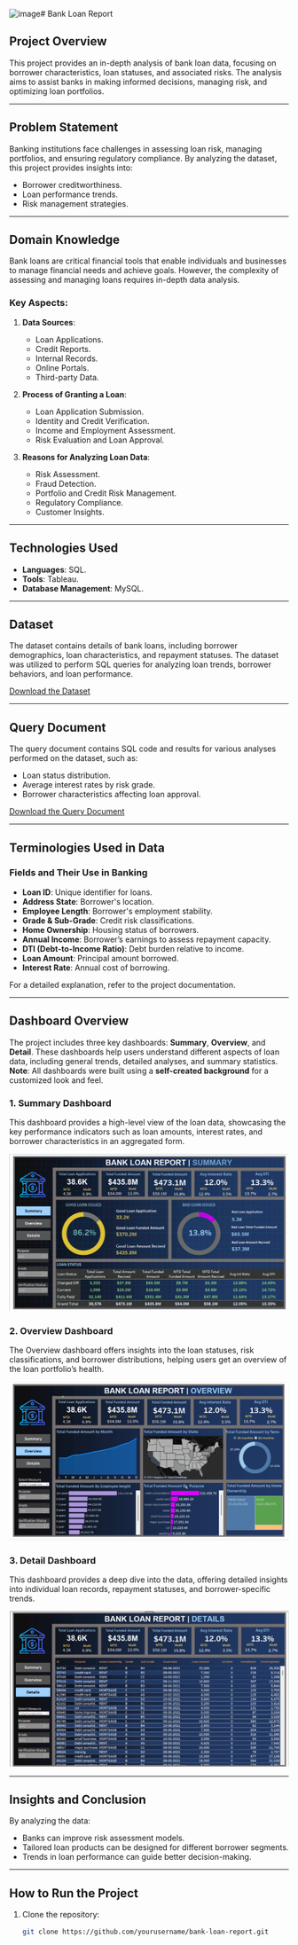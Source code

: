 ![image](https://github.com/user-attachments/assets/7189aa5c-2353-40e8-8608-6b275eef5b14)# Bank Loan Report

## Project Overview  
This project provides an in-depth analysis of bank loan data, focusing on borrower characteristics, loan statuses, and associated risks. The analysis aims to assist banks in making informed decisions, managing risk, and optimizing loan portfolios.

---

## Problem Statement  
Banking institutions face challenges in assessing loan risk, managing portfolios, and ensuring regulatory compliance. By analyzing the dataset, this project provides insights into:
- Borrower creditworthiness.
- Loan performance trends.
- Risk management strategies.

---

## Domain Knowledge  
Bank loans are critical financial tools that enable individuals and businesses to manage financial needs and achieve goals. However, the complexity of assessing and managing loans requires in-depth data analysis. 

### Key Aspects:
1. **Data Sources**:
   - Loan Applications.
   - Credit Reports.
   - Internal Records.
   - Online Portals.
   - Third-party Data.

2. **Process of Granting a Loan**:
   - Loan Application Submission.
   - Identity and Credit Verification.
   - Income and Employment Assessment.
   - Risk Evaluation and Loan Approval.

3. **Reasons for Analyzing Loan Data**:
   - Risk Assessment.
   - Fraud Detection.
   - Portfolio and Credit Risk Management.
   - Regulatory Compliance.
   - Customer Insights.

---

## Technologies Used  
- **Languages**: SQL.  
- **Tools**: Tableau.  
- **Database Management**: MySQL.  

---

## Dataset  
The dataset contains details of bank loans, including borrower demographics, loan characteristics, and repayment statuses. The dataset was utilized to perform SQL queries for analyzing loan trends, borrower behaviors, and loan performance.

[Download the Dataset](data/bank_loan_data.csv)

---

## Query Document  
The query document contains SQL code and results for various analyses performed on the dataset, such as:
- Loan status distribution.
- Average interest rates by risk grade.
- Borrower characteristics affecting loan approval.

[Download the Query Document](queries/loan_queries.sql)

---

## Terminologies Used in Data  
### Fields and Their Use in Banking  
- **Loan ID**: Unique identifier for loans.  
- **Address State**: Borrower's location.  
- **Employee Length**: Borrower's employment stability.  
- **Grade & Sub-Grade**: Credit risk classifications.  
- **Home Ownership**: Housing status of borrowers.  
- **Annual Income**: Borrower’s earnings to assess repayment capacity.  
- **DTI (Debt-to-Income Ratio)**: Debt burden relative to income.  
- **Loan Amount**: Principal amount borrowed.  
- **Interest Rate**: Annual cost of borrowing.

For a detailed explanation, refer to the project documentation.

---

## Dashboard Overview

The project includes three key dashboards: **Summary**, **Overview**, and **Detail**. These dashboards help users understand different aspects of loan data, including general trends, detailed analyses, and summary statistics.  
**Note**: All dashboards were built using a **self-created background** for a customized look and feel.

### 1. Summary Dashboard  
This dashboard provides a high-level view of the loan data, showcasing the key performance indicators such as loan amounts, interest rates, and borrower characteristics in an aggregated form.

![Summary Dashboard](images/Summary.png)

### 2. Overview Dashboard  
The Overview dashboard offers insights into the loan statuses, risk classifications, and borrower distributions, helping users get an overview of the loan portfolio’s health.

![Overview Dashboard](images/Overview.png)

### 3. Detail Dashboard  
This dashboard provides a deep dive into the data, offering detailed insights into individual loan records, repayment statuses, and borrower-specific trends.

![Detail Dashboard](images/Details.png)

---

## Insights and Conclusion  
By analyzing the data:
- Banks can improve risk assessment models.
- Tailored loan products can be designed for different borrower segments.
- Trends in loan performance can guide better decision-making.

---

## How to Run the Project

1. Clone the repository:  
   ```bash
   git clone https://github.com/yourusername/bank-loan-report.git
